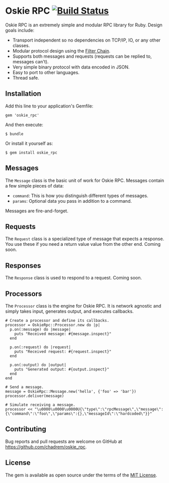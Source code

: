 # Oskie RPC [![Build Status](https://travis-ci.org/chadrem/oskie_rpc.svg)](https://travis-ci.org/chadrem/oskie_rpc)

Oskie RPC is an extremely simple and modular RPC library for Ruby.
Design goals include:

- Transport independent so no dependencies on TCP/IP, IO, or any other classes.
- Modular protocol design using the [Filter Chain](https://github.com/chadrem/filter_chain).
- Supports both messages and requests (requests can be replied to, messages can't).
- Very simple binary protocol with data encoded in JSON.
- Easy to port to other languages.
- Thread safe.

## Installation

Add this line to your application's Gemfile:

    gem 'oskie_rpc'

And then execute:

    $ bundle

Or install it yourself as:

    $ gem install oskie_rpc

## Messages

The ````Message```` class is the basic unit of work for Oskie RPC.
Messages contain a few simple pieces of data:

- ````command````: This is how you distinguish different types of messages.
- ````params````: Optional data you pass in addition to a command.

Messages are fire-and-forget.

## Requests

The ````Request```` class is a specialized type of message that expects a response.
You use these if you need a return value value from the other end.
Coming soon.

## Responses

The ````Response```` class is used to respond to a request.
Coming soon.

## Processors

The ````Processor```` class is the engine for Oskie RPC.
It is network agnostic and simply takes input, generates output, and executes callbacks.

    # Create a processor and define its callbacks.
    processor = OskieRpc::Processor.new do |p|
      p.on(:message) do |message|
        puts "Received message: #{message.inspect}"
      end

      p.on(:request) do |request|
        puts "Received request: #{request.inspect}"
      end

      p.on(:output) do |output|
        puts "Generated output: #{output.inspect}"
      end
    end

    # Send a message.
    message = OskieRpc::Message.new('hello', {'foo' => 'bar'})
    processor.deliver(message)

    # Simulate receiving a message.
    processor << "\u0000\u0000\u0000U{\"type\":\"rpcMessage\",\"message\":{\"command\":\"foo\",\"params\":{},\"messageId\":\"hardcoded\"}}"

## Contributing

Bug reports and pull requests are welcome on GitHub at https://github.com/chadrem/oskie_rpc.

## License

The gem is available as open source under the terms of the [MIT License](http://opensource.org/licenses/MIT).

